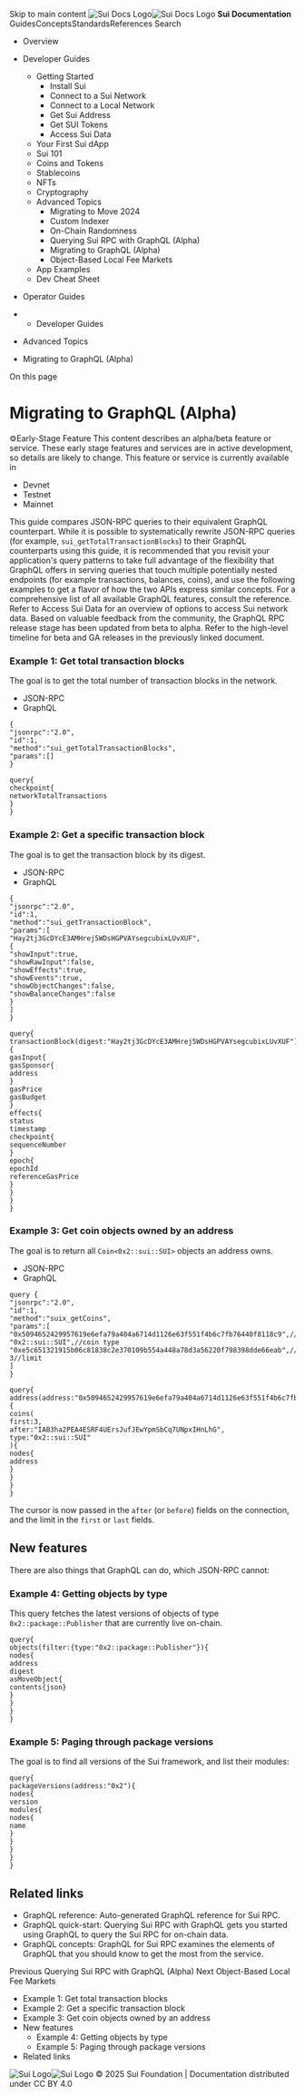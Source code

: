 Skip to main content
![Sui Docs Logo](https://docs.sui.io/img/sui-logo.svg)![Sui Docs Logo](https://docs.sui.io/img/sui-logo.svg)
**Sui Documentation**
GuidesConceptsStandardsReferences
Search
  * Overview
  * Developer Guides
    * Getting Started
      * Install Sui
      * Connect to a Sui Network
      * Connect to a Local Network
      * Get Sui Address
      * Get SUI Tokens
      * Access Sui Data
    * Your First Sui dApp
    * Sui 101
    * Coins and Tokens
    * Stablecoins
    * NFTs
    * Cryptography
    * Advanced Topics
      * Migrating to Move 2024
      * Custom Indexer
      * On-Chain Randomness
      * Querying Sui RPC with GraphQL (Alpha)
      * Migrating to GraphQL (Alpha)
      * Object-Based Local Fee Markets
    * App Examples
    * Dev Cheat Sheet
  * Operator Guides


  *   * Developer Guides
  * Advanced Topics
  * Migrating to GraphQL (Alpha)


On this page
# Migrating to GraphQL (Alpha)
⚙️Early-Stage Feature
This content describes an alpha/beta feature or service. These early stage features and services are in active development, so details are likely to change.
This feature or service is currently available in
  * Devnet
  * Testnet
  * Mainnet


This guide compares JSON-RPC queries to their equivalent GraphQL counterpart. While it is possible to systematically rewrite JSON-RPC queries (for example, `sui_getTotalTransactionBlocks`) to their GraphQL counterparts using this guide, it is recommended that you revisit your application's query patterns to take full advantage of the flexibility that GraphQL offers in serving queries that touch multiple potentially nested endpoints (for example transactions, balances, coins), and use the following examples to get a flavor of how the two APIs express similar concepts.
For a comprehensive list of all available GraphQL features, consult the reference.
Refer to Access Sui Data for an overview of options to access Sui network data.
Based on valuable feedback from the community, the GraphQL RPC release stage has been updated from beta to alpha. Refer to the high-level timeline for beta and GA releases in the previously linked document.
### Example 1: Get total transaction blocks​
The goal is to get the total number of transaction blocks in the network.
  * JSON-RPC
  * GraphQL


```
{  
"jsonrpc":"2.0",  
"id":1,  
"method":"sui_getTotalTransactionBlocks",  
"params":[]  
}  

```

```
query{  
checkpoint{  
networkTotalTransactions  
}  
}  

```

### Example 2: Get a specific transaction block​
The goal is to get the transaction block by its digest.
  * JSON-RPC
  * GraphQL


```
{  
"jsonrpc":"2.0",  
"id":1,  
"method":"sui_getTransactionBlock",  
"params":[  
"Hay2tj3GcDYcE3AMHrej5WDsHGPVAYsegcubixLUvXUF",  
{  
"showInput":true,  
"showRawInput":false,  
"showEffects":true,  
"showEvents":true,  
"showObjectChanges":false,  
"showBalanceChanges":false  
}  
]  
}  

```

```
query{  
transactionBlock(digest:"Hay2tj3GcDYcE3AMHrej5WDsHGPVAYsegcubixLUvXUF"){  
gasInput{  
gasSponsor{  
address  
}  
gasPrice  
gasBudget  
}  
effects{  
status  
timestamp  
checkpoint{  
sequenceNumber  
}  
epoch{  
epochId  
referenceGasPrice  
}  
}  
}  
}  

```

### Example 3: Get coin objects owned by an address​
The goal is to return all `Coin<0x2::sui::SUI>` objects an address owns.
  * JSON-RPC
  * GraphQL


```
query {  
"jsonrpc":"2.0",  
"id":1,  
"method":"suix_getCoins",  
"params":[  
"0x5094652429957619e6efa79a404a6714d1126e63f551f4b6c7fb76440f8118c9",//owner  
"0x2::sui::SUI",//coin type  
"0xe5c651321915b06c81838c2e370109b554a448a78d3a56220f798398dde66eab",//cursor  
3//limit  
]  
}  

```

```
query{  
address(address:"0x5094652429957619e6efa79a404a6714d1126e63f551f4b6c7fb76440f8118c9"){  
coins(  
first:3,  
after:"IAB3ha2PEA4ESRF4UErsJufJEwYpmSbCq7UNpxIHnLhG",  
type:"0x2::sui::SUI"  
){  
nodes{  
address  
}  
}  
}  
}  

```

The cursor is now passed in the `after` (or `before`) fields on the connection, and the limit in the `first` or `last` fields.
## New features​
There are also things that GraphQL can do, which JSON-RPC cannot:
### Example 4: Getting objects by type​
This query fetches the latest versions of objects of type `0x2::package::Publisher` that are currently live on-chain.
```
query{  
objects(filter:{type:"0x2::package::Publisher"}){  
nodes{  
address  
digest  
asMoveObject{  
contents{json}  
}  
}  
}  
}  

```

### Example 5: Paging through package versions​
The goal is to find all versions of the Sui framework, and list their modules:
```
query{  
packageVersions(address:"0x2"){  
nodes{  
version  
modules{  
nodes{  
name  
}  
}  
}  
}  
}  

```

## Related links​
  * GraphQL reference: Auto-generated GraphQL reference for Sui RPC.
  * GraphQL quick-start: Querying Sui RPC with GraphQL gets you started using GraphQL to query the Sui RPC for on-chain data.
  * GraphQL concepts: GraphQL for Sui RPC examines the elements of GraphQL that you should know to get the most from the service.


Previous
Querying Sui RPC with GraphQL (Alpha)
Next
Object-Based Local Fee Markets
  * Example 1: Get total transaction blocks
  * Example 2: Get a specific transaction block
  * Example 3: Get coin objects owned by an address
  * New features
    * Example 4: Getting objects by type
    * Example 5: Paging through package versions
  * Related links


![Sui Logo](https://docs.sui.io/img/sui-logo-footer.svg)![Sui Logo](https://docs.sui.io/img/sui-logo-footer.svg)
© 2025 Sui Foundation | Documentation distributed under CC BY 4.0
